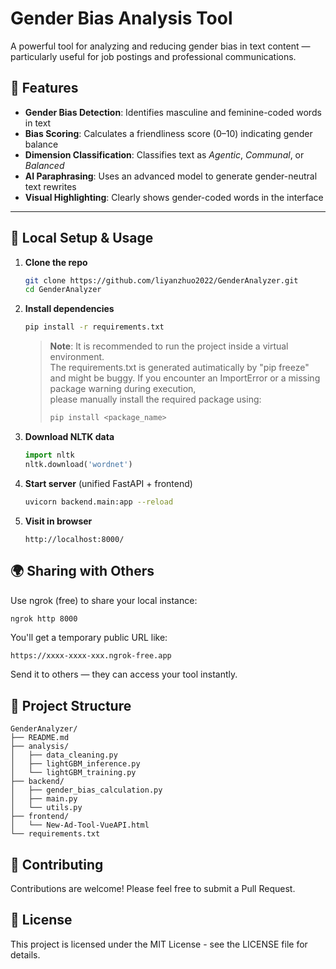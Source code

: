 # Gender Bias Analysis Tool

A powerful tool for analyzing and reducing gender bias in text content — particularly useful for job postings and professional communications.

## 🌟 Features

- **Gender Bias Detection**: Identifies masculine and feminine-coded words in text
- **Bias Scoring**: Calculates a friendliness score (0–10) indicating gender balance
- **Dimension Classification**: Classifies text as *Agentic*, *Communal*, or *Balanced*
- **AI Paraphrasing**: Uses an advanced model to generate gender-neutral text rewrites
- **Visual Highlighting**: Clearly shows gender-coded words in the interface

---

## 🚀 Local Setup & Usage

1. **Clone the repo**  
   ```bash
   git clone https://github.com/liyanzhuo2022/GenderAnalyzer.git
   cd GenderAnalyzer
   ```

2. **Install dependencies**  
   ```bash
   pip install -r requirements.txt
   ```

   > **Note**: It is recommended to run the project inside a virtual environment.  
   > The requirements.txt is generated autimatically by "pip freeze" and might be buggy.
   > If you encounter an ImportError or a missing package warning during execution,  
   > please manually install the required package using:
   > ```bash
   > pip install <package_name>
   > ```

3. **Download NLTK data**  
   ```python
   import nltk
   nltk.download('wordnet')
   ```

4. **Start server** (unified FastAPI + frontend)  
   ```bash
   uvicorn backend.main:app --reload
   ```

5. **Visit in browser**  
   ```
   http://localhost:8000/
   ```

## 🌍 Sharing with Others

Use ngrok (free) to share your local instance:

```bash
ngrok http 8000
```

You'll get a temporary public URL like:
```
https://xxxx-xxxx-xxx.ngrok-free.app
```

Send it to others — they can access your tool instantly.

## 📂 Project Structure

```
GenderAnalyzer/
├── README.md
├── analysis/
│   ├── data_cleaning.py
│   ├── lightGBM_inference.py
│   └── lightGBM_training.py
├── backend/
│   ├── gender_bias_calculation.py
│   ├── main.py
│   └── utils.py
├── frontend/
│   └── New-Ad-Tool-VueAPI.html
└── requirements.txt
```

## 🤝 Contributing

Contributions are welcome! Please feel free to submit a Pull Request.

## 📝 License

This project is licensed under the MIT License - see the LICENSE file for details.